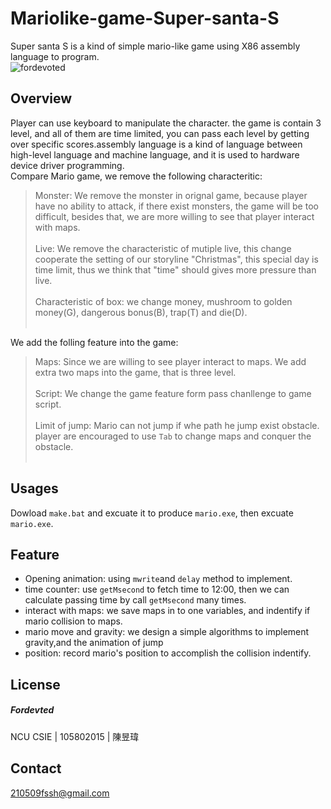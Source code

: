 # Mariolike-game-Super-santa-S
  Super santa S is a kind of simple mario-like game using X86 assembly language to program.<br>
  ![fordevoted](https://imgur.com/wSwHMLW.jpg "Super santa S")
## Overview
 Player can use keyboard to manipulate the character. the game is contain 3 level, and all of them are time limited, you can pass each level by getting over specific scores.assembly language is a kind of language between high-level language and machine language, and it is used to hardware device driver programming.<br> 
Compare Mario game, we remove the following characteritic:<br>
> Monster:    We remove the monster in orignal game, because player have no ability to attack, if there exist monsters, the game will be too difficult, besides that, we are more willing to see that player interact with maps.<br><br>
> Live:   We remove the characteristic of mutiple live, this change cooperate the setting of our storyline "Christmas", this special day is time limit, thus we think that "time" should gives more pressure than live.<br><br>
> Characteristic of box: we change money, mushroom to golden money(G), dangerous bonus(B), trap(T) and die(D).<br><br>

We add the folling feature into the game:<br>
> Maps:   Since we are willing to see player interact to maps. We add extra two maps into the game, that is three level.<br><br>
> Script:   We change the game feature form pass chanllenge to game script.<br><br>
> Limit of jump:    Mario can not jump if whe path he jump exist obstacle. player are encouraged to use `Tab` to change maps and conquer the obstacle. <br><br>

## Usages
   Dowload `make.bat` and excuate it to produce `mario.exe`, then excuate `mario.exe`.

## Feature
  * Opening animation: using `mwrite`and `delay` method to implement.
  * time counter: use `getMsecond` to fetch time to 12:00, then we can calculate passing time by call `getMsecond` many times.
  * interact with maps: we save maps in to one variables, and indentify if mario collision to maps.
  * mario move and gravity: we design a simple algorithms to implement gravity,and the animation of jump
  * position: record mario's position to accomplish the collision indentify.
## License
  ##### Fordevted
  NCU CSIE | 105802015 | 陳昱瑋  
## Contact
  210509fssh@gmail.com


